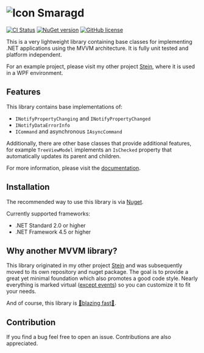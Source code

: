 # ![Icon](./resources/icon-32x32.png) Smaragd

[![CI Status](https://github.com/nkristek/Smaragd/workflows/ci/badge.svg)](https://github.com/nkristek/Smaragd/actions)
[![NuGet version](https://img.shields.io/nuget/v/NKristek.Smaragd.svg)](https://www.nuget.org/packages/NKristek.Smaragd/)
[![GitHub license](https://img.shields.io/github/license/nkristek/Smaragd.svg)](https://github.com/nkristek/Smaragd/blob/master/LICENSE)

This is a very lightweight library containing base classes for implementing .NET applications using the MVVM architecture.
It is fully unit tested and platform independent.

For an example project, please visit my other project [Stein](https://github.com/nkristek/Stein), where it is used in a WPF environment.

## Features

This library contains base implementations of:
- `INotifyPropertyChanging` and `INotifyPropertyChanged`
- `INotifyDataErrorInfo`
- `ICommand` and asynchronous `IAsyncCommand`

Additionally, there are other base classes that provide additional features, for example `TreeViewModel` implements an `IsChecked` property that automatically updates its parent and children.

For more information, please visit the [documentation](https://github.com/nkristek/Smaragd/wiki).

## Installation

The recommended way to use this library is via [Nuget](https://www.nuget.org/packages/NKristek.Smaragd/).

Currently supported frameworks:
- .NET Standard 2.0 or higher
- .NET Framework 4.5 or higher

## Why another MVVM library?

This library originated in my other project [Stein](https://github.com/nkristek/Stein) and was subsequently moved to its own repository and nuget package. The goal is to provide a great yet minimal foundation which also promotes a good code style. Nearly everything is marked virtual ([except events](https://msdn.microsoft.com/en-us/library/hy3sefw3.aspx)) so you can customize it to fit your needs.

And of course, this library is [🚀blazing fast🚀](https://twitter.com/acdlite/status/974390255393505280).

## Contribution

If you find a bug feel free to open an issue. Contributions are also appreciated.
